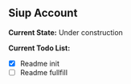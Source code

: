 ## Siup Account

**Current State:** Under construction  

**Current Todo List:** 
- [x] Readme init
- [ ] Readme fullfill